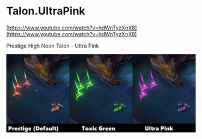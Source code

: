 # Talon.UltraPink

[https://www.youtube.com/watch?v=hdWnTyzXnX8](https://www.youtube.com/watch?v=hdWnTyzXnX8) 

Prestige High Noon Talon - Ultra Pink

[![IMAGE ALT TEXT HERE](./readme_picture.png)](https://www.youtube.com/watch?v=hdWnTyzXnX8)
